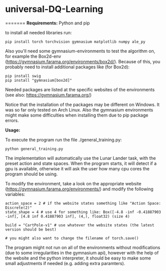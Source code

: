 # universal-DQ-Learning
=======
**Requirements:** 
    Python and pip
    
to install all needed libraries run:

    pip install torch torchvision gymnasium matplotlib numpy ale_py
    
  Also you'll need some gymnasium-environments to test the algorithm on, for example the Box2d-env (https://gymnasium.farama.org/environments/box2d/).
  Because of this, you probably need to install additional packages like (for Box2d):
  
    pip install swig
    pip install "gymnasium[box2d]"

  Needed packages are listed at the specific websites of the environments (see also: https://gymnasium.farama.org/)

Notice that the installation of the packages may be different on Windows. It was so far only tested on Arch Linux.
Also the gymnasium environments might make some difficulties when installing them due to pip package errors. 

**Usage:**

To execute the program run the file ./general_training.py:

    python general_training.py

The implementation will automatically use the Lunar Lander task, with the preset action and state spaces.
When the program starts, it will detect if a gpu is available, otherwise it will ask the user how many cpu cores the program should be using.

To modify the environment, take a look on the appropriate website (https://gymnasium.farama.org/environments/) and modify the following variables:

    action_space = 2 # if the website states something like "Action Space: Discrete(2)"
    state_shape = 4 # use 4 for something like: Box([-4.8 -inf -0.41887903 -inf], [4.8 inf 0.41887903 inf], (4,), float32) (size 4)
    
    build = "CartPole-v1" # use whatever the website states (the latest version should be best)

    # you might also want to change the filename of torch.save()

The program might not run on all of the environments without modifications (due to some irregularities in the gymnasium api), however with the help of the website and the python interpreter, it should be easy to make some small adjustments if needed (e.g. adding extra paramters).

